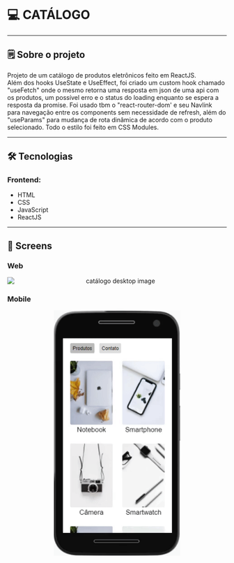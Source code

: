 

# 💻 CATÁLOGO

---

## 🗒️ Sobre o projeto

Projeto de um catálogo de produtos eletrônicos feito em ReactJS.<br />
Além dos hooks UseState e UseEffect, foi criado um custom hook chamado "useFetch" 
onde o mesmo retorna uma resposta em json de uma api com os produtos, um possível erro e o status do loading 
enquanto se espera a resposta da promise. Foi usado tbm o "react-router-dom' e seu Navlink
para navegação entre os components sem necessidade de refresh, além do "useParams" para
mudança de rota dinâmica de acordo com o produto selecionado. Todo o estilo foi feito em CSS Modules.

---

## 🛠 Tecnologias

### Frontend:

-   HTML
-   CSS
-   JavaScript
-   ReactJS

---

## 🎨 Screens

### Web

<p align="center" style="display: flex; align-items: flex-start; justify-content: center;">
  <img alt="catálogo desktop image" src="./desktop-readme.gif" width="690px">
</p>

### Mobile

<p align="center" style="display: flex; align-items: flex-start; justify-content: center;">
  <img alt="catálogo mobile image" src="./mobile-readme.gif" width="290px">
</p>
